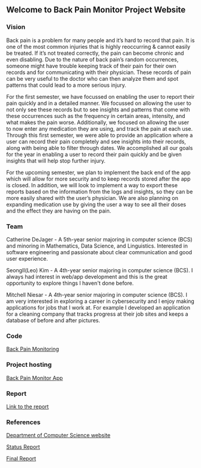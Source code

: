 ## Welcome to Back Pain Monitor Project Website

### Vision

Back pain is a problem for many people and it’s hard to record that pain. It is one of the most common injuries that is highly reoccurring & cannot easily be treated. If it’s not treated correctly, the pain can become chronic and even disabling. Due to the nature of back pain’s random occurrences, someone might have trouble keeping track of their pain for their own records and for communicating with their physician. These records of pain can be very useful to the doctor who can then analyze them and spot patterns that could lead to a more serious injury.

For the first semester, we have focussed on enabling the user to report their pain quickly and in a detailed manner. We focussed on allowing the user to not only see these records but to see insights and patterns that come with these occurrences such as the frequency in certain areas, intensity, and what makes the pain worse. Additionally, we focused on allowing the user to now enter any medication they are using, and track the pain at each use. Through this first semester, we were able to provide an application where a user can record their pain completely and see insights into their records, along with being able to filter through dates. We accomplished all our goals for the year in enabling a user to record their pain quickly and be given insights that will help stop further injury. 

For the upcoming semester, we plan to implement the back end of the app which will allow for more security and to keep records stored after the app is closed. In addition, we will look to implement a way to export these reports based on the information from the logs and insights, so they can be more easily shared with the user’s physician. We are also planning on expanding medication use by giving the user a way to see all their doses and the effect they are having on the pain. 


### Team

Catherine DeJager - A 5th-year senior majoring in computer science (BCS) and minoring in Mathematics, Data Science, and Linguistics. Interested in software engineering and passionate about clear communication and good user experience.

SeongIl(Leo) Kim - A 4th-year senior majoring in computer science (BCS). I always had interest in web/app development and this is the great opportunity to explore things I haven't done before.

Mitchell Niesar - A 4th-year senior majoring in computer science (BCS). I am very interested in exploring a career in cybersecurity and I enjoy making applications for jobs that I work at. For example I developed an application for a cleaning company that tracks progress at their job sites and keeps a database of before and after pictures. 

### Code

[Back Pain Monitoring](https://github.com/Back-Pain-Monitoring/Back-Pain-Monitor)

### Project hosting

[Back Pain Monitor App](https://back-pain-monitor.web.app/tabs/home)

### Report

[Link to the report](https://docs.google.com/document/d/1_Uy9HD9zkiz5i_kJdH1z5nn0RFONGgZrf-cH355YhsM/edit?usp=sharing)

### References

[Department of Computer Science website](https://computing.calvin.edu/)

[Status Report](https://docs.google.com/presentation/d/1wmthpXqur50NJo_T9BQHd8E4o00h4NWMbdnBuSuWFys/edit#slide=id.gad5542a5fc_0_13)

[Final Report](https://docs.google.com/document/d/1LCuqxhvYq1DKPKfo21z0Yo7wudfwrWrVwuGsgRG3S-s/edit?usp=sharing)
